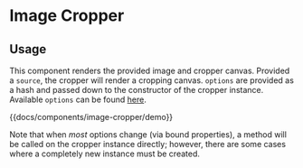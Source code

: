 # Image Cropper

## Usage
This component renders the provided image and cropper canvas.  Provided a `source`, the cropper will render a cropping canvas. `options` are provided as a hash and passed down to the constructor of the cropper instance. Available `options` can be found [here](https://github.com/fengyuanchen/cropperjs#options).

{{docs/components/image-cropper/demo}}

Note that when _most_ options change (via bound properties), a method will be called on the cropper instance directly; however, there are some cases where a completely new instance must be created.

